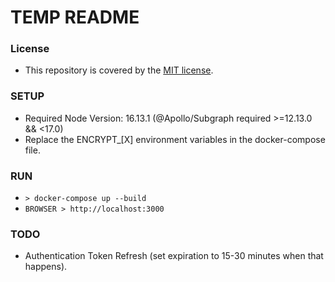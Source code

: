 # TEMP README

### License
- This repository is covered by the [MIT license](https://opensource.org/licenses/MIT).

### SETUP
- Required Node Version: 16.13.1 (@Apollo/Subgraph required >=12.13.0 && <17.0)
- Replace the ENCRYPT_[X] environment variables in the docker-compose file.

### RUN
- ``` > docker-compose up --build ```
- ``` BROWSER > http://localhost:3000 ```

### TODO
- Authentication Token Refresh (set expiration to 15-30 minutes when that happens).
